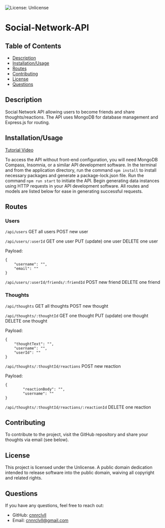 ![License: Unlicense](https://img.shields.io/badge/license-Unlicense-blue.svg)

# Social-Network-API

## Table of Contents
- [Description](#description)
- [Installation/Usage](#installation/usage)
- [Routes](#routes)
- [Contributing](#contributing)
- [License](#license)
- [Questions](#questions)

## Description

Social Network API allowing users to become friends and share thoughts/reactions. The API uses MongoDB for database management and Express.js for routing.

## Installation/Usage

[Tutorial Video](https://www.loom.com/share/b8d88d314a8e454397beaf0006cb9e60?sid=dbcd34e4-ff52-46ef-84a3-b791408f2e88)

To access the API without front-end configuration, you will need MongoDB Compass, Insomnia, or a similar API development software. In the terminal and from the application directory, run the command `npm install` to install necessary packages and generate a package-lock.json file. Run the command `npm run start` to initiate the API. Begin generating data instances using HTTP requests in your API development software. All routes and models are listed below for ease in generating successful requests.

## Routes
### Users

`/api/users` GET all users POST new user

`/api/users/:userId` GET one user PUT (update) one user DELETE one user

Payload:

```
{
	"username": "",
	"email": ""
} 
```

`/api/users/:userId/friends/:friendId` POST new friend DELETE one friend

### Thoughts

`/api/thoughts` GET all thoughts POST new thought

`/api/thoughts/:thoughtId` GET one thought PUT (update) one thought DELETE one thought

Payload:

```
{
	"thoughtText": "",
	"username": "",
	"userId": ""
}
```

`/api/thoughts/:thoughtId/reactions` POST new reaction

Payload:

```
{
		"reactionBody": "",
		"username": ""
}
```

`/api/thoughts/:thoughtId/reactions/:reactionId` DELETE one reaction

## Contributing

To contribute to the project, visit the GitHub repository and share your thoughts via email (see below).

## License

This project is licensed under the Unlicense. A public domain dedication intended to release software into the public domain, waiving all copyright and related rights.

## Questions

If you have any questions, feel free to reach out:

- GitHub: [cnnrclvll](https://github.com/cnnrclvll)
- Email: <a href="mailto:cnnrclvll@gmail.com">cnnrclvll@gmail.com</a>